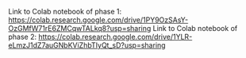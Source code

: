Link to Colab notebook of phase 1: https://colab.research.google.com/drive/1PY9OzSAsY-OzGMfW71rE6ZMCqwTALkq8?usp=sharing
Link to Colab notebook of phase 2: https://colab.research.google.com/drive/1YLR-eLmzJ1dZ7auGNbKViZhbTIyQt_sD?usp=sharing
